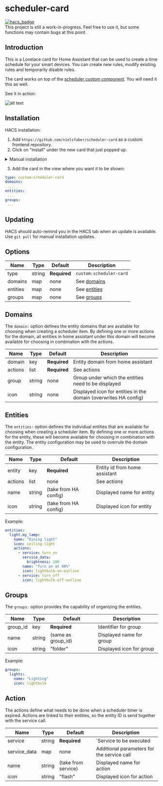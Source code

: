 # scheduler-card
[![hacs_badge](https://img.shields.io/badge/HACS-Custom-orange.svg)](https://github.com/custom-components/hacs)  
This project is still a work-in-progress. Feel free to use it, but some functions may contain bugs at this point.

## Introduction
This is a Lovelace card for Home Assistant that can be used to create a time schedule for your smart devices.
You can create new rules, modify existing rules and temporarily disable rules.

The card works on top of the [scheduler custom component](https://github.com/nielsfaber/scheduler-component). You *will* need it this as well.

See it in action:

![alt text](https://github.com/nielsfaber/scheduler-card/blob/master/screenshots/Demonstration.gif?raw=true "demonstration video")

## Installation

HACS installation:
1. Add `https://github.com/nielsfaber/scheduler-card` as a custom frontend repository.
2. Click on "Install" under the new card that just popped up.

<details><summary>Manual installation</summary>

1. Clone this repository into the `www`-directory: `git clone https://github.com/nielsfaber/scheduler-card.git` Alternatively, download this repository as a zip and extract the `*.js` files into `www/scheduler-card`.

2. Add a reference to the card in the resources section of `ui-lovelace.yaml`:

```yaml
resources:
  - url: /local/scheduler-card/scheduler-card.js?v=0
    type: module
```

</details>

 3. Add the card in the view where you want it to be shown:
 
  ```yaml
 type: custom:scheduler-card
 domains:
   ...
 entities:
   ...
 groups:
   ...
  ```

## Updating

HACS should auto-remind you in the HACS tab when an update is available. Use `git pull` for manual installation updates.


## Options

| Name | Type | Default | Description
| ---- | ---- | ------- | -----------
| type | string | **Required** | `custom:scheduler-card`
| domains | map | none | See [domains](#domains)
| entities | map | none | See [entities](#entities)
| groups | map | none | See [groups](#groups)

## Domains
The `domain:` option defines the entity domains that are available for choosing when creating a scheduler item.
By defining one or more actions for the domain, all entities in home assistant under this domain will become available for choosing in combination with the actions.

| Name | Type | Default | Description
| ---- | ---- | ------- | -----------
| domain | key | **Required** | Entity domain from home assistant
| actions | list | **Required** | See actions
| group | string | none | Group under which the entities need to be displayed
| icon | string | none | Displayed icon for entities in the domain (overwrites HA config)

## Entities
The `entities:` option defines the individual entities that are available for choosing when creating a scheduler item.
By defining one or more actions for the entity, these will become available for choosing in combination with the entity.
The entity configuration may be used to overrule the domain configuration.

| Name | Type | Default | Description
| ---- | ---- | ------- | -----------
| entity | key | **Required** | Entity id from home assistant
| actions | list | none | See actions
| name | string | (take from HA config) | Displayed name for entity
| icon | string | (take from HA config) | Displayed icon for entity

Example:
  ```yaml
entities:
    light.my_lamp:
      name: "Dining light"
      icon: ceiling-light
      actions: 
        - service: turn_on
          service_data:
            brightness: 100
          name: "Turn on at 40%"
          icon: lightbulb-on-outline
        - service: turn_off
          icon: lightbulb-off-outline 
  ```

## Groups
The `groups:` option provides the capability of organizing the entities.

| Name | Type | Default | Description
| ---- | ---- | ------- | -----------
| group_id | key | **Required** | Identifier for group
| name | string | (same as group_id) | Displayed name for group
| icon | string | "folder" | Displayed icon for group

Example:
  ```yaml
groups:
    lights:
      name: "Lighting"
      icon: lightbulb
  ```
## Action
The actions define what needs to be done when a scheduler timer is expired.
Actions are linked to their entities, so the entity ID is send together with the service call.

| Name | Type | Default | Description
| ---- | ---- | ------- | -----------
| service | string | **Required** | `Service to be executed
| service_data | map | none | Additional parameters for the service call
| name | string | (take from service) | Displayed name for action
| icon | string | "flash" | Displayed icon for action
